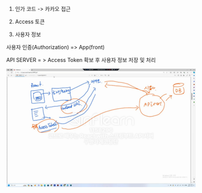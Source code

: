 

1. 인가 코드 -> 카카오 접근

2. Access 토큰

3. 사용자 정보

사용자 인증(Authorization) => App(front)

API SERVER = > Access Token 확보 후 사용자 정보 저장 및 처리

![img_2.png](img_2.png)